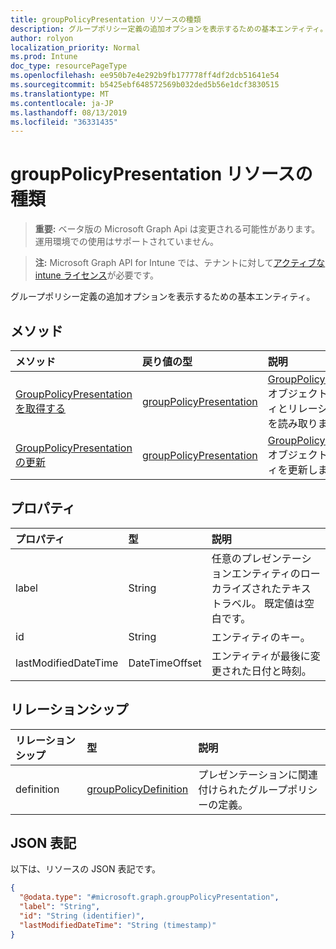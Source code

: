 ```yaml
---
title: groupPolicyPresentation リソースの種類
description: グループポリシー定義の追加オプションを表示するための基本エンティティ。
author: rolyon
localization_priority: Normal
ms.prod: Intune
doc_type: resourcePageType
ms.openlocfilehash: ee950b7e4e292b9fb177778ff4df2dcb51641e54
ms.sourcegitcommit: b5425ebf648572569b032ded5b56e1dcf3830515
ms.translationtype: MT
ms.contentlocale: ja-JP
ms.lasthandoff: 08/13/2019
ms.locfileid: "36331435"
---
```

# <a name="grouppolicypresentation-resource-type"></a>groupPolicyPresentation リソースの種類

> **重要:** ベータ版の Microsoft Graph Api は変更される可能性があります。運用環境での使用はサポートされていません。

> **注:** Microsoft Graph API for Intune では、テナントに対して[アクティブな intune ライセンス](https://go.microsoft.com/fwlink/?linkid=839381)が必要です。

グループポリシー定義の追加オプションを表示するための基本エンティティ。

## <a name="methods"></a>メソッド
|メソッド|戻り値の型|説明|
|:---|:---|:---|
|[GroupPolicyPresentation を取得する](../api/intune-grouppolicy-grouppolicypresentation-get.md)|[groupPolicyPresentation](../resources/intune-grouppolicy-grouppolicypresentation.md)|[GroupPolicyPresentation](../resources/intune-grouppolicy-grouppolicypresentation.md)オブジェクトのプロパティとリレーションシップを読み取ります。|
|[GroupPolicyPresentation の更新](../api/intune-grouppolicy-grouppolicypresentation-update.md)|[groupPolicyPresentation](../resources/intune-grouppolicy-grouppolicypresentation.md)|[GroupPolicyPresentation](../resources/intune-grouppolicy-grouppolicypresentation.md)オブジェクトのプロパティを更新します。|

## <a name="properties"></a>プロパティ
|プロパティ|型|説明|
|:---|:---|:---|
|label|String|任意のプレゼンテーションエンティティのローカライズされたテキストラベル。 既定値は空白です。|
|id|String|エンティティのキー。|
|lastModifiedDateTime|DateTimeOffset|エンティティが最後に変更された日付と時刻。|

## <a name="relationships"></a>リレーションシップ
|リレーションシップ|型|説明|
|:---|:---|:---|
|definition|[groupPolicyDefinition](../resources/intune-grouppolicy-grouppolicydefinition.md)|プレゼンテーションに関連付けられたグループポリシーの定義。|

## <a name="json-representation"></a>JSON 表記
以下は、リソースの JSON 表記です。
<!-- {
  "blockType": "resource",
  "keyProperty": "id",
  "@odata.type": "microsoft.graph.groupPolicyPresentation"
}
-->
``` json
{
  "@odata.type": "#microsoft.graph.groupPolicyPresentation",
  "label": "String",
  "id": "String (identifier)",
  "lastModifiedDateTime": "String (timestamp)"
}
```



